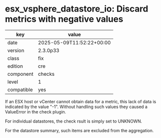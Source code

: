 [//]: # (werk v2)
# esx_vsphere_datastore_io: Discard metrics with negative values

key        | value
---------- | ---
date       | 2025-05-09T11:52:22+00:00
version    | 2.3.0p33
class      | fix
edition    | cre
component  | checks
level      | 1
compatible | yes

If an ESX host or vCenter cannot obtain data for a metric, this lack of data is indicated by the value "-1". Without handling such values they caused a ValueError in the check plugin.

For individual datastores, the check rsult is simply set to UNKNOWN.

For the datastore summary, such items are excluded from the aggregation.

